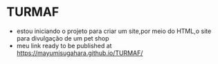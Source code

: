# TURMAF
- estou iniciando o projeto para criar um site,por meio do HTML,o site para divulgação de um pet shop
- meu link ready to be published at https://mayumisugahara.github.io/TURMAF/








